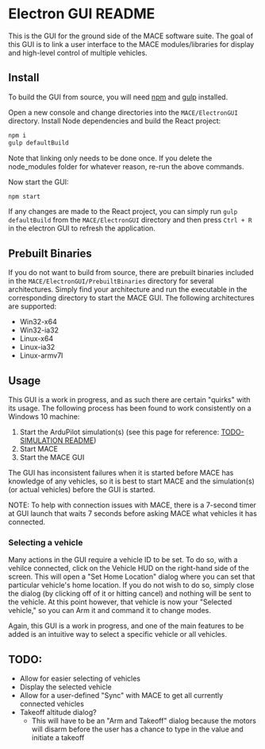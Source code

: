 # Electron GUI README

This is the GUI for the ground side of the MACE software suite. The goal of this GUI is to link a user interface to the MACE modules/libraries for display and high-level control of multiple vehicles. 

## Install
To build the GUI from source, you will need [npm](http://npmjs.com) and [gulp](https://github.com/gulpjs/gulp/blob/master/docs/getting-started.md) installed.

Open a new console and change directories into the `MACE/ElectronGUI` directory. Install Node dependencies and build the React project:

```bash
npm i
gulp defaultBuild
```
Note that linking only needs to be done once. If you delete the node_modules folder for whatever reason, re-run the above commands.

Now start the GUI:

```bash
npm start
```
If any changes are made to the React project, you can simply run `gulp defaultBuild` from the `MACE/ElectronGUI` directory and then press `Ctrl + R` in the electron GUI to refresh the application. 

## Prebuilt Binaries
If you do not want to build from source, there are prebuilt binaries included in the `MACE/ElectronGUI/PrebuiltBinaries` directory for several architectures. Simply find your architecture and run the executable in the corresponding directory to start the MACE GUI. The following architectures are supported:

- Win32-x64
- Win32-ia32
- Linux-x64
- Linux-ia32
- Linux-armv7l

## Usage
This GUI is a work in progress, and as such there are certain "quirks" with its usage. The following process has been found to work consistently on a Windows 10 machine:

1. Start the ArduPilot simulation(s) (see this page for reference: [TODO-SIMULATION README](https://www.google.com))
2. Start MACE
3. Start the MACE GUI

The GUI has inconsistent failures when it is started before MACE has knowledge of any vehicles, so it is best to start MACE and the simulation(s) (or actual vehicles) before the GUI is started. 

NOTE: To help with connection issues with MACE, there is a 7-second timer at GUI launch that waits 7 seconds before asking MACE what vehicles it has connected. 

### Selecting a vehicle
Many actions in the GUI require a vehicle ID to be set. To do so, with a vehilce connected, click on the Vehicle HUD on the right-hand side of the screen. This will open a "Set Home Location" dialog where you can set that particular vehicle's home location. If you do not wish to do so, simply close the dialog (by clicking off of it or hitting cancel) and nothing will be sent to the vehicle. At this point however, that vehicle is now your "Selected vehicle," so you can Arm it and command it to change modes. 

Again, this GUI is a work in progress, and one of the main features to be added is an intuitive way to select a specific vehicle or all vehicles. 


## TODO:
- Allow for easier selecting of vehicles
- Display the selected vehicle
- Allow for a user-defined "Sync" with MACE to get all currently connected vehicles
- Takeoff altitude dialog? 
  * This will have to be an "Arm and Takeoff" dialog because the motors will disarm before the user has a chance to type in the value and initiate a takeoff
